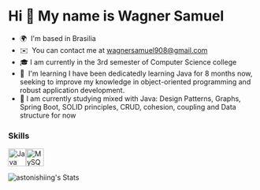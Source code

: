 Hi 👋 My name is Wagner Samuel
==============================

* 🌍  I'm based in Brasilia
* ✉️  You can contact me at [wagnersamuel908@gmail.com](mailto:wagnersamuel908@gmail.com)
* 🎓 I am currently in the 3rd semester of Computer Science college
* 🧠  I'm learning I have been dedicatedly learning Java for 8 months now, seeking to improve my knowledge in object-oriented programming and robust application development.
* 📕 I am currently studying mixed with Java: Design Patterns, Graphs, Spring Boot, SOLID principles, CRUD, cohesion, coupling and Data structure for now

### Skills


<p align="left">
<a href="https://www.oracle.com/java/" target="_blank" rel="noreferrer"><img src="https://raw.githubusercontent.com/danielcranney/readme-generator/main/public/icons/skills/java-colored.svg" width="36" height="36" alt="Java" title="Java"/></a><a href="https://www.mysql.com/" target="_blank" rel="noreferrer"><img src="https://raw.githubusercontent.com/danielcranney/readme-generator/main/public/icons/skills/mysql-colored.svg" width="36" height="36" alt="MySQL" title="MySQL"/></a>
</p>

![astonishiing's Stats](https://github-readme-stats.vercel.app/api?username=astonishiing&theme=ayu-mirage&show_icons=true&hide_border=false&count_private=true)

